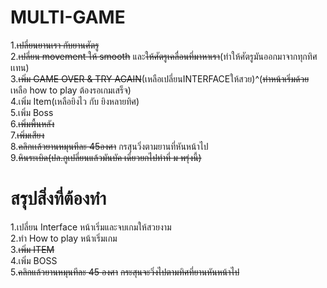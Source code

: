 ﻿# MULTI-GAME
1.<S>เปลี่ยนยานเรา กับยานศัตรู</S><br>
2.<S>เปลี่ยน movement ให้ smooth</S> และ<S>ให้ศัตรูเคลื่อนที่มาหาเรา</S>(ทำให้ศัตรูมันออกมาจากทุกทิศเเทน)<br>
3.<S>เพิ่ม GAME OVER & TRY AGAIN</S>(เหลือเปลี่ยนINTERFACEให้สวย)^(<S>ทำหน้าเริ่มด้วย</S> เหลือ how to play ต้องรอเกมเสร็จ)<br>
4.เพิ่ม Item(เหลือยิงไว กับ ยิงหลายทิศ)<br>
5.เพิ่ม Boss<br>
6.<S>เพิ่มพื้นหลัง</S><br>
7.<S>เพิ่มเสียง</S><br>
8.<S>คลิกเเล้วยานหมุนทีละ 45องศา</S> กรสุนวิ่งตามยานที่หันหน้าไป<br>
9.<S>หินระเบิด(ปล.กูเปลี่ยนแล้วมันบัค เดี๋ยวยกไปทำที่ ม พรุ่งนี้)</S>

# สรุปสิ่งที่ต้องทำ
1.เปลี่ยน Interface หน้าเริ่มและจบเกมให้สวยงาม<br>
2.ทำ How to play หน้าเริ่มเกม<br>
3.<S>เพิ่ม ITEM</S><br>
4.เพิ่ม BOSS<br>
5.<S>คลิกแล้วยานหมุนทีละ 45 องศา</S> <S>กระสุนจะวิ่งไปตามทิศที่ยานหันหน้าไป</S><br>
